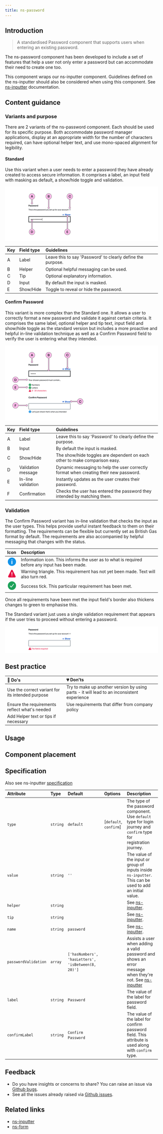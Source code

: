 ```yaml
---
title: ns-password
---
```


## Introduction

> A standardised Password component that supports users when entering an existing password.

The ns-password component has been developed to include a set of features that help a user not only enter a password but can accommodate their need to create one too.

This component wraps our ns-inputter component. Guidelines defined on the ns-inputter should also be considered when using this component. See [ns-inputter](/components/ns-inputter) documentation.

## Content guidance

### Variants and purpose

There are 2 variants of the ns-password component. Each should be used for its specific purpose. Both accommodate password manager applications, display at an appropriate width for the number of characters required, can have optional helper text, and use mono-spaced alignment for legibility.

#### Standard

Use this variant when a user needs to enter a password they have already created to access secure information. It comprises a label, an input field with masking as default, a show/hide toggle and validation.

![Password-std](../../../assets/ns-password/content-guidance-standard.webp)

| Key | Field type | Guidelines
| :--- | :--- | :--- |
| A | Label | Leave this to say 'Password' to clearly define the purpose. |
| B | Helper | Optional helpful messaging can be used. |
| C | Tip | Optional explanatory information. |
| D | Input | By default the input is masked. |
| E | Show/Hide | Toggle to reveal or hide the password. |

#### Confirm Password

This variant is more complex than the Standard one. It allows a user to correctly format a new password and validate it against certain criteria. It comprises the same label, optional helper and tip text, input field and show/hide toggle as the standard version but includes a more proactive and helpful in-line validation technique as well as a Confirm Password field to verify the user is entering what they intended.

![Password-confirm](../../../assets/ns-password/content-guidance-confirm.webp)

| Key | Field type | Guidelines
| :--- | :--- | :--- |
| A | Label | Leave this to say 'Password' to clearly define the purpose. |
| B | Input | By default the input is masked. |
| C | Show/Hide | The show/hide toggles are dependent on each other to make comparison easy. |
| D | Validation message | Dynamic messaging to help the user correctly format when creating their new password. |
| E | In-line validation | Instantly updates as the user creates their password. |
| F | Confirmation | Checks the user has entered the password they intended by matching them. |




### Validation
The Confirm Password variant has in-line validation that checks the input as the user types. This helps provide useful instant feedback to them on their formatting. The requirements can be flexible but currently set as British Gas format by default. The requirements are also accompanied by helpful messaging that changes with the status. 

| Icon | Description |
| :--- | :--- |
| ![info](../../../assets/ns-password/validation-info.webp) | Information icon. This informs the user as to what is required before any input has been made. |
| ![Warning](../../../assets/ns-password/validation-warning.webp) | Warning triangle. This requirement has not yet been made. Text will also turn red. |
| ![Success](../../../assets/ns-password/validation-success.webp) | Success tick. This particular requirement has been met. |

Once all requirements have been met the input field's border also thickens changes to green to emphasise this. 

The Standard variant just uses a single validation requirement that appears if the user tries to proceed without entering a password.

![Password-std-validation](../../../assets/ns-password/validation-message.webp)

## Best practice

| 💚 Do's | 💔 Don'ts |
| :--- | :--- |
| Use the correct variant for its intended purpose | Try to make up another version by using parts - it will lead to an inconsistent experience |
| Ensure the requirements reflect what's needed | Use requirements that differ from company policy |
| Add Helper text or tips if necessary |  |




## Usage

<StorybookStory story="form-components-ns-password--standard"></StorybookStory>

## Component placement

<ComponentPlacement component="ns-password" parentComponents="ns-form,ns-fieldset"></ComponentPlacement>

## Specification

Also see ns-inputter [specification](/components/ns-inputter#specification)

| Attribute | Type | Default | Options | Description |
| :--- | :--- | :--- | :--- | :--- |
| `type` |  `string`  | `default` | [`default`, `confirm`] | The type of the password component. Use `default` type for login journey and `confirm` type for registration journey. |
| `value`   | `string` | `''` |  | The value of the input or group of inputs inside `ns-inputter`. This can be used to add an initial value. |
| `helper` | `string` |  |  | See [ns-inputter](/components/ns-inputter#specification). |
| `tip` | `string` |  |  | See [ns-inputter](/components/ns-inputter#specification). |
| `name` | `string` | `password` |  | See [ns-inputter](/components/ns-inputter#specification). |
| `passwordValidation` | `array` | `['hasNumbers', 'hasLetters', 'isBetween(8, 20)']` | |  Assists a user when adding a valid password and shows an error message when they're not. See [ns-inputter](/components/ns-inputter#validation)
| `label` |  `string`  | `Password` |  | The value of the label for password field. |
| `confirmLabel` |  `string`  | `Confirm Password` |  | The value of the label for confirm password field. This attribute is used along with `confirm` type. |

## Feedback

* Do you have insights or concerns to share? You can raise an issue via [Github bugs](https://github.com/ConnectedHomes/nucleus/issues/new?assignees=&labels=Bug&template=a--bug-report.md&title=[bug]%20[ns-password]).
* See all the issues already raised via [Github issues](https://github.com/connectedHomes/nucleus/issues?utf8=%E2%9C%93&q=is%3Aopen+is%3Aissue+label%3ABug+[ns-password]).

<PageFooter></PageFooter>

## Related links

* [ns-inputter](/components/ns-inputter)
* [ns-form](/components/ns-fieldset)

